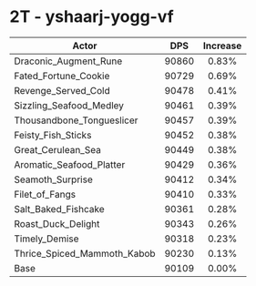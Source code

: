 # 2T - yshaarj-yogg-vf
| Actor | DPS | Increase |
|---|:---:|:---:|
|Draconic_Augment_Rune|90860|0.83%|
|Fated_Fortune_Cookie|90729|0.69%|
|Revenge_Served_Cold|90478|0.41%|
|Sizzling_Seafood_Medley|90461|0.39%|
|Thousandbone_Tongueslicer|90457|0.39%|
|Feisty_Fish_Sticks|90452|0.38%|
|Great_Cerulean_Sea|90449|0.38%|
|Aromatic_Seafood_Platter|90429|0.36%|
|Seamoth_Surprise|90412|0.34%|
|Filet_of_Fangs|90410|0.33%|
|Salt_Baked_Fishcake|90361|0.28%|
|Roast_Duck_Delight|90343|0.26%|
|Timely_Demise|90318|0.23%|
|Thrice_Spiced_Mammoth_Kabob|90230|0.13%|
|Base|90109|0.00%|
